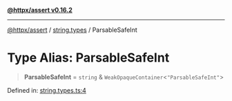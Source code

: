 [**@httpx/assert v0.16.2**](../../README.md)

***

[@httpx/assert](../../README.md) / [string.types](../README.md) / ParsableSafeInt

# Type Alias: ParsableSafeInt

> **ParsableSafeInt** = `string` & `WeakOpaqueContainer`\<`"ParsableSafeInt"`\>

Defined in: [string.types.ts:4](https://github.com/belgattitude/httpx/blob/4dae8c09c15139f4a822e2110336093570f143a3/packages/assert/src/string.types.ts#L4)
